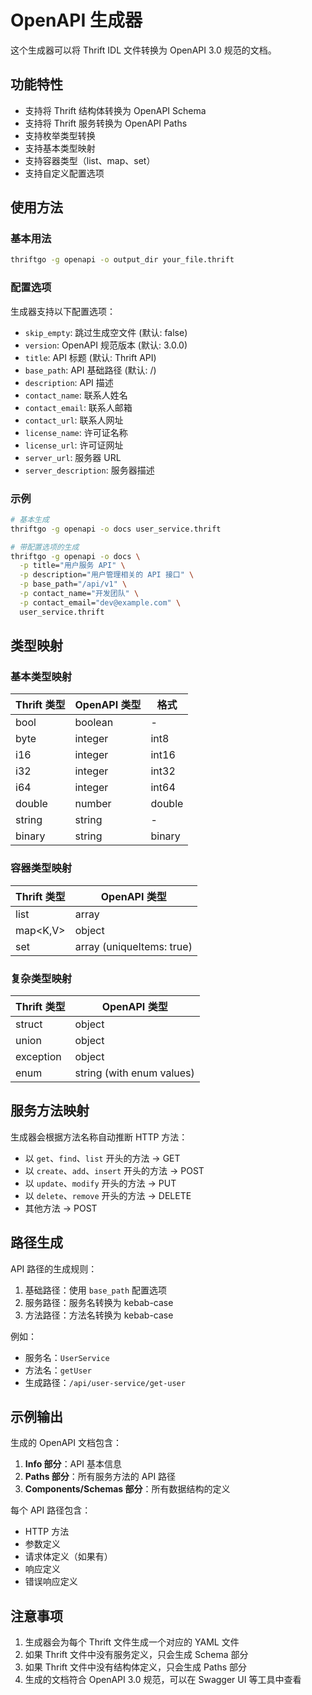 # OpenAPI 生成器

这个生成器可以将 Thrift IDL 文件转换为 OpenAPI 3.0 规范的文档。

## 功能特性

- 支持将 Thrift 结构体转换为 OpenAPI Schema
- 支持将 Thrift 服务转换为 OpenAPI Paths
- 支持枚举类型转换
- 支持基本类型映射
- 支持容器类型（list、map、set）
- 支持自定义配置选项

## 使用方法

### 基本用法

```bash
thriftgo -g openapi -o output_dir your_file.thrift
```

### 配置选项

生成器支持以下配置选项：

- `skip_empty`: 跳过生成空文件 (默认: false)
- `version`: OpenAPI 规范版本 (默认: 3.0.0)
- `title`: API 标题 (默认: Thrift API)
- `base_path`: API 基础路径 (默认: /)
- `description`: API 描述
- `contact_name`: 联系人姓名
- `contact_email`: 联系人邮箱
- `contact_url`: 联系人网址
- `license_name`: 许可证名称
- `license_url`: 许可证网址
- `server_url`: 服务器 URL
- `server_description`: 服务器描述

### 示例

```bash
# 基本生成
thriftgo -g openapi -o docs user_service.thrift

# 带配置选项的生成
thriftgo -g openapi -o docs \
  -p title="用户服务 API" \
  -p description="用户管理相关的 API 接口" \
  -p base_path="/api/v1" \
  -p contact_name="开发团队" \
  -p contact_email="dev@example.com" \
  user_service.thrift
```

## 类型映射

### 基本类型映射

| Thrift 类型 | OpenAPI 类型 | 格式 |
|------------|-------------|------|
| bool | boolean | - |
| byte | integer | int8 |
| i16 | integer | int16 |
| i32 | integer | int32 |
| i64 | integer | int64 |
| double | number | double |
| string | string | - |
| binary | string | binary |

### 容器类型映射

| Thrift 类型 | OpenAPI 类型 |
|------------|-------------|
| list<T> | array |
| map<K,V> | object |
| set<T> | array (uniqueItems: true) |

### 复杂类型映射

| Thrift 类型 | OpenAPI 类型 |
|------------|-------------|
| struct | object |
| union | object |
| exception | object |
| enum | string (with enum values) |

## 服务方法映射

生成器会根据方法名称自动推断 HTTP 方法：

- 以 `get`、`find`、`list` 开头的方法 → GET
- 以 `create`、`add`、`insert` 开头的方法 → POST
- 以 `update`、`modify` 开头的方法 → PUT
- 以 `delete`、`remove` 开头的方法 → DELETE
- 其他方法 → POST

## 路径生成

API 路径的生成规则：

1. 基础路径：使用 `base_path` 配置选项
2. 服务路径：服务名转换为 kebab-case
3. 方法路径：方法名转换为 kebab-case

例如：
- 服务名：`UserService`
- 方法名：`getUser`
- 生成路径：`/api/user-service/get-user`

## 示例输出

生成的 OpenAPI 文档包含：

1. **Info 部分**：API 基本信息
2. **Paths 部分**：所有服务方法的 API 路径
3. **Components/Schemas 部分**：所有数据结构的定义

每个 API 路径包含：
- HTTP 方法
- 参数定义
- 请求体定义（如果有）
- 响应定义
- 错误响应定义

## 注意事项

1. 生成器会为每个 Thrift 文件生成一个对应的 YAML 文件
2. 如果 Thrift 文件中没有服务定义，只会生成 Schema 部分
3. 如果 Thrift 文件中没有结构体定义，只会生成 Paths 部分
4. 生成的文档符合 OpenAPI 3.0 规范，可以在 Swagger UI 等工具中查看
